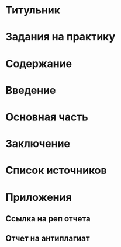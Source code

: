 # Титульник

# Задания на практику

# Содержание

# Введение

# Основная часть

# Заключение

# Список источников

# Приложения

## Ссылка на реп отчета

## Отчет на антиплагиат